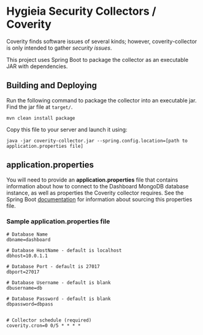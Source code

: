 # Hygieia Security Collectors / Coverity

Coverity finds software issues of several kinds; however, coverity-collector is only intended to gather _security issues_.

This project uses Spring Boot to package the collector as an executable JAR with dependencies.

## Building and Deploying

Run the following command to package the collector into an executable jar. Find the jar file at `target/`.
```
mvn clean install package
```

Copy this file to your server and launch it using:
```
java -jar coverity-collector.jar --spring.config.location=[path to application.properties file]
```

## application.properties

You will need to provide an **application.properties** file that contains information about how to connect to the Dashboard MongoDB database instance, as well as properties the Coverity collector requires. See the Spring Boot [documentation](http://docs.spring.io/spring-boot/docs/current-SNAPSHOT/reference/htmlsingle/#boot-features-external-config-application-property-files) for information about sourcing this properties file.

### Sample application.properties file

```properties
# Database Name
dbname=dashboard

# Database HostName - default is localhost
dbhost=10.0.1.1

# Database Port - default is 27017
dbport=27017

# Database Username - default is blank
dbusername=db

# Database Password - default is blank
dbpassword=dbpass


# Collector schedule (required)
coverity.cron=0 0/5 * * * *
```
